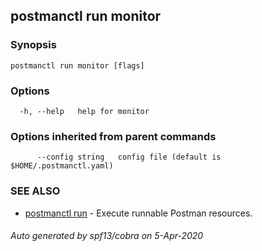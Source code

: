 ## postmanctl run monitor



### Synopsis



```
postmanctl run monitor [flags]
```

### Options

```
  -h, --help   help for monitor
```

### Options inherited from parent commands

```
      --config string   config file (default is $HOME/.postmanctl.yaml)
```

### SEE ALSO

* [postmanctl run](postmanctl_run.md)	 - Execute runnable Postman resources.

###### Auto generated by spf13/cobra on 5-Apr-2020
